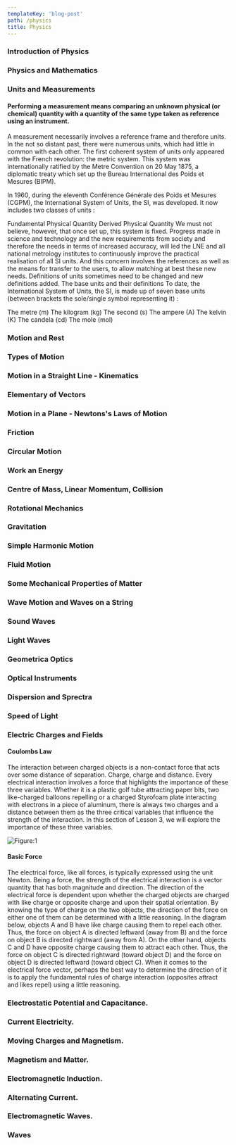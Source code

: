 ```yaml
---
templateKey: 'blog-post'
path: /physics
title: Physics
---
```


###  Introduction of Physics
###  Physics and Mathematics
###  Units and Measurements
#### Performing a measurement means comparing an unknown physical (or chemical) quantity with a quantity of the same type taken as reference using an instrument.

A measurement necessarily involves a reference frame and therefore units. In the not so distant past, there were numerous units, which had little in common with each other. The first coherent system of units only appeared with the French revolution: the metric system. This system was internationally ratified by the Metre Convention on 20 May 1875, a diplomatic treaty which set up the Bureau International des Poids et Mesures (BIPM).

In 1960, during the eleventh Conférence Générale des Poids et Mesures (CGPM), the International System of Units, the SI, was developed. It now includes two classes of units :

Fundamental Physical Quantity 
Derived Physical Quantity 
We must not believe, however, that once set up, this system is fixed. Progress made in science and technology and the new requirements from society and therefore the needs in terms of increased accuracy, will led the LNE and all national metrology institutes to continuously improve the practical realisation of all SI units. And this concern involves the references as well as the means for transfer to the users, to allow matching at best these new needs. Definitions of units sometimes need to be changed and new definitions added.
The base units and their definitions
To date, the International System of Units, the SI, is made up of seven base units (between brackets the sole/single symbol representing it) :

The metre (m)
The kilogram (kg)
The second (s)
The ampere (A)
The kelvin (K)
The candela (cd)
The mole (mol)



###  Motion and Rest
###  Types of Motion
###  Motion in a Straight Line - Kinematics
###  Elementary of Vectors
###  Motion in a Plane - Newtons's Laws of Motion
###  Friction 
###  Circular Motion
###  Work an Energy
###  Centre of Mass, Linear Momentum, Collision
###  Rotational Mechanics
###  Gravitation
###  Simple Harmonic Motion
###  Fluid Motion
###  Some Mechanical Properties of Matter
###  Wave Motion and Waves on a String
###  Sound Waves
###  Light Waves
###  Geometrica Optics
###  Optical Instruments
###  Dispersion and Sprectra
###  Speed of Light

### Electric Charges and Fields
#### Coulombs Law
The interaction between charged objects is a non-contact force that acts over some distance of separation. Charge, charge and distance. Every electrical interaction involves a force that highlights the importance of these three variables. Whether it is a plastic golf tube attracting paper bits, two like-charged balloons repelling or a charged Styrofoam plate interacting with electrons in a piece of aluminum, there is always two charges and a distance between them as the three critical variables that influence the strength of the interaction. In this section of Lesson 3, we will explore the importance of these three variables.

![Figure:1](/img/coulom1.png)

#### Basic Force
The electrical force, like all forces, is typically expressed using the unit Newton. Being a force, the strength of the electrical interaction is a vector quantity that has both magnitude and direction. The direction of the electrical force is dependent upon whether the charged objects are charged with like charge or opposite charge and upon their spatial orientation. By knowing the type of charge on the two objects, the direction of the force on either one of them can be determined with a little reasoning. In the diagram below, objects A and B have like charge causing them to repel each other. Thus, the force on object A is directed leftward (away from B) and the force on object B is directed rightward (away from A). On the other hand, objects C and D have opposite charge causing them to attract each other. Thus, the force on object C is directed rightward (toward object D) and the force on object D is directed leftward (toward object C). When it comes to the electrical force vector, perhaps the best way to determine the direction of it is to apply the fundamental rules of charge interaction (opposites attract and likes repel) using a little reasoning.

### Electrostatic Potential and Capacitance.
### Current Electricity.
### Moving Charges and Magnetism.
### Magnetism and Matter.
### Electromagnetic Induction.
### Alternating Current.
### Electromagnetic Waves.
### Waves
